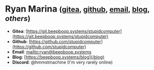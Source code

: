 <h1 class="heading-right">
    Ryan Marina
    <small>
        (<a href="https://git.beepboop.systems/stupidcomputer">gitea</a>,
        <a href="https://github.com/stupidcomputer">github</a>,
        <a href="mailto:ryan@beepboop.systems">email</a>,
        <a href="/blog">blog</a>,
        <i>others</i>)
    </small>
</h1>

- **Gitea**: [https://git.beepboop.systems/stupidcomputer](https://git.beepboop.systems/stupidcomputer)
- **Github**: [https://github.com/stupidcomputer](https://github.com/stupidcomputer)
- **Email**: [mailto:ryan@beepboop.systems](mailto:ryan@beepboop.systems)
- **Blog**: [https://beepboop.systems/blog](/blog)
- **Discord**: @hmmstmachine (I'm very rarely online)

